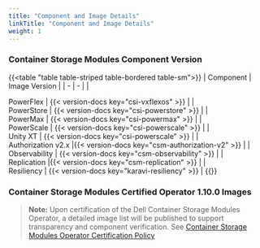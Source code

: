 ```yaml
---
title: "Component and Image Details"
linkTitle: "Component and Image Details"
weight: 1 
--- 
```


### Container Storage Modules Component Version

{{<table "table table-striped table-bordered table-sm">}}
| Component | Image Version |
| - | - |
|<div style="text-align:left"> PowerFlex | {{< version-docs key="csi-vxflexos" >}} |
|<div style="text-align:left"> PowerStore | {{< version-docs key="csi-powerstore" >}} |
|<div style="text-align:left"> PowerMax | {{< version-docs key="csi-powermax" >}} |
|<div style="text-align:left"> PowerScale | {{< version-docs key="csi-powerscale" >}} |
|<div style="text-align:left"> Unity XT | {{< version-docs key="csi-powerscale" >}} |
|<div style="text-align:left"> Authorization v2.x |{{< version-docs key="csm-authorization-v2" >}} |
|<div style="text-align:left"> Observability | {{< version-docs key="csm-observability" >}} |
|<div style="text-align:left"> Replication |{{< version-docs key="csm-replication" >}} |
|<div style="text-align:left"> Resiliency | {{< version-docs key="karavi-resiliency" >}} |
{{</table>}}

### Container Storage Modules Certified Operator 1.10.0 Images

> **Note:** Upon certification of the Dell Container Storage Modules Operator, a detailed image list will be published to support transparency and component verification. See [Container Storage Modules Operator Certification Policy](../support/certificationpolicy)
